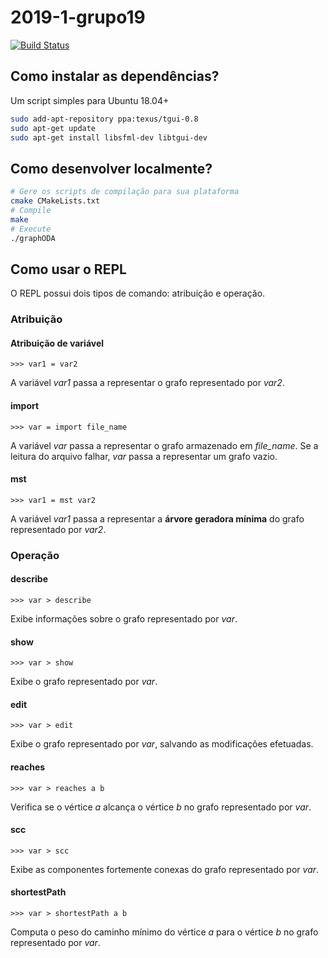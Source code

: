 # 2019-1-grupo19
[![Build Status](https://travis-ci.com/pds2-dcc-ufmg/2019-1-grupo19.svg?token=Mnxg5DUtyLmLApyc8NAT&branch=master)](https://travis-ci.com/pds2-dcc-ufmg/2019-1-grupo19)

## Como instalar as dependências?
Um script simples para Ubuntu 18.04+
```bash
sudo add-apt-repository ppa:texus/tgui-0.8
sudo apt-get update
sudo apt-get install libsfml-dev libtgui-dev
```

## Como desenvolver localmente?
```bash
# Gere os scripts de compilação para sua plataforma
cmake CMakeLists.txt
# Compile
make
# Execute
./graphODA
```

## Como usar o REPL
O REPL possui dois tipos de comando: atribuição e operação.

### Atribuição

#### Atribuição de variável
```
>>> var1 = var2
```
A variável *var1* passa a representar o grafo representado por *var2*.

#### import
```
>>> var = import file_name
```
A variável *var* passa a representar o grafo armazenado em *file_name*. Se a leitura do arquivo falhar, *var* passa a representar um grafo vazio.

#### mst
```
>>> var1 = mst var2
```
A variável *var1* passa a representar a **árvore geradora mínima** do grafo representado por *var2*.

### Operação

#### describe
```
>>> var > describe
```
Exibe informações sobre o grafo representado por *var*.

#### show
```
>>> var > show
```
Exibe o grafo representado por *var*.

#### edit
```
>>> var > edit
```
Exibe o grafo representado por *var*, salvando as modificações efetuadas.

#### reaches
```
>>> var > reaches a b
```
Verifica se o vértice *a* alcança o vértice *b* no grafo representado por *var*.

#### scc
```
>>> var > scc
```
Exibe as componentes fortemente conexas do grafo representado por *var*.

#### shortestPath
```
>>> var > shortestPath a b
```
Computa o peso do caminho mínimo do vértice *a* para o vértice *b* no grafo representado por *var*.
